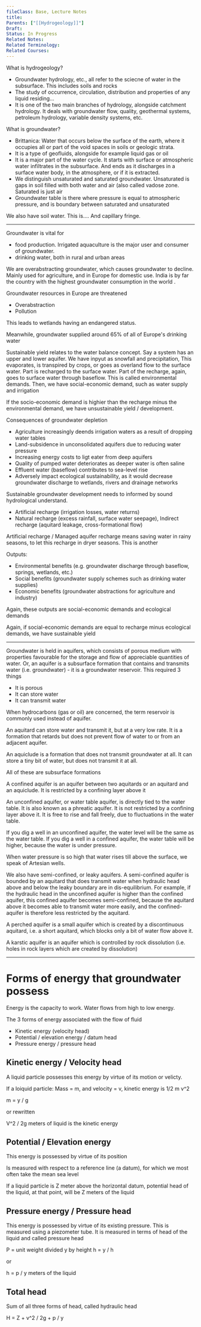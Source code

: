 ```yaml
---
fileClass: Base, Lecture Notes
title: 
Parents: ["[[Hydrogeology]]"]
Draft: 
Status: In Progress
Related Notes: 
Related Terminology: 
Related Courses: 
---
```

What is hydrogeology?
- Groundwater hydrology, etc., all refer to the sciecne of water in the subsurface. This includes soils and rocks
- The study of occurrence, circulation, distribution and properties of any liquid residing...
- It is one of the two main branches of hydrology, alongside catchment hydrology. It deals with groundwater flow, quality, geothermal systems, petroleum hydrology, variable density systems, etc.

What is groundwater?
- Brittanica: Water that occurs below the surface of the earth, where it occupies all or part of the void spaces in soils or geologic strata.
- It is a type of geofluids, alongside for example liquid gas or oil
- It is a major part of the water cycle. It starts with surface or atmospheric water infiltrates in the subsurface. And ends as it discharges in a surface water body, in the atmosphere, or if it is extracted.
- We distinguish unsaturated and saturated groundwater. Unsaturated is gaps in soil filled with both water and air (also called vadose zone. Saturated is just air
- Groundwater table is there where pressure is equal to atmospheric pressure, and is boundary between saturated and unsaturated

We also have soil water. This is.... And capillary fringe. 

---
Groundwater is vital for 
- food production. Irrigated aquaculture is the major user and consumer of groundwater.
- drinking water, both in rural and urban areas

We are overabstracting groundwater, which causes groundwater to decline. Mainly used for agriculture, and in Europe for domestic use. India is by far the country with the highest groundwater consumption in the world .

Groundwater resources in Europe are threatened
- Overabstraction
- Pollution

This leads to wetlands having an endangered status.

Meanwhile, groundwater supplied around 65% of all of Europe's drinking water

Sustainable yield relates to the water balance concept. Say a system has an upper and lower aquifer. We have inpyut as snowfall and precipitation, This evaporates, is transpired by crops, or goes as overland flow to the surface water. Part is recharged to the surface water. Part of the recharge, again, goes to surface water through baseflow. This is called environmental demands. Then, we have social-economic demand, such as water supply and irrigation

If the socio-economic demand is highier than the recharge minus the environmental demand, we have unsustainable yield / development. 

Consequences of groundwater depletion
- Agriculture increasingly deends irrigation waters as a result of dropping water tables
- Land-subsidence in unconsolidated aquifers due to reducing water pressure
- Increasing energy costs to ligt eater from deep aquifers
- Quality of pumped water deteriorates as deeper water is often saline
- Effluent water (baseflow) contributes to sea-level rise
- Adversely impact ecological sustainability, as it would decrease groundwater discharge to wetlands, rivers and drainage networks

Sustainable groundwater development needs to informed by sound hydrological understand. 
- Artificial recharge (irrigation losses, water returns)
- Natural recharge (excess rainfall, surface water seepage), Indirect recharge (aquitard leakage, cross-formational flow)

Artificial recharge / Managed aquifer recharge means saving water in rainy seasons, to let this recharge in dryer seasons. This is another

Outputs:
- Environmental benefits (e.g. groundwater discharge through baseflow, springs, wetlands, etc.)
- Social benefits (groundwater supply schemes such as drinking water supplies)
- Economic benefits (groundwater abstractions for agriculture and industry)

Again, these outputs are social-economic demands and ecological demands

Again, if social-economic demands are equal to recharge minus ecological demands, we have sustainable yield

---
Groundwater is held in aquifers, which consists of porous medium with properties favourable for the storage and flow of appreciable quantities of water. Or, an aquifer is a subsurface formation that contains and transmits water (i.e. groundwater) - it is a groundwater reservoir. This required 3 things
- It is porous
- It can store water
- It can transmit water

When hydrocarbons (gas or oil) are concerned, the term reservoir is commonly used instead of aquifer. 

An aquitard can store water and transmit it, but at a very low rate. It is a formation that retards but does not prevent flow of water to or from an adjacent aquifer. 

An aquiclude is a formation that does not transmit groundwater at all. It can store a tiny bit of water, but does not transmit it at all. 

All of these are subsurface formations

A confined aquifer is an aquifer between two aquitards or an aquitard and an aquiclude. It is restricted by a confining layer above it

An unconfined aquifer, or water table aquifer, is directly tied to the water table. It is also known as a phreatic aquifer. It is not restricted by a confining layer above it. It is free to rise and fall freely, due to fluctuations in the water table. 

If you dig a well in an unconfined aquifer, the water level will be the same as the water table. If you dig a well in a confined aquifer, the water table will be higher, because the water is under pressure. 

When water pressure is so high that water rises till above the surface, we speak of Artesian wells. 

We also have semi-confined, or leaky aquifers. A semi-confined aquifer is bounded by an aquitard that does transmit water when hydraulic head above and below the leaky boundary are in dis-equilibrium. For example, if the hydraulic head in the unconfined aquifer is higher than the confined aquifer, this confined aquifer becomes semi-confined, because the aquitard above it becomes able to transmit water more easily, and the confined-aquifer is therefore less restricted by the aquitard.

A perched aquifer is a small aquifer which is created by a discontinuous aquitard, i.e. a short aquitard, which blocks only a bit of water flow above it. 

A karstic aquifer is an aquifer which is controlled by rock dissolution (i.e. holes in rock layers which are created by dissolution)

---
# Forms of energy that groundwater possess
Energy is the capacity to work. Water flows from high to low energy.

The 3 forms of energy associated with the flow of fluid
- Kinetic energy (velocity head)
- Potential / elevation energy / datum head
- Pressure energy / pressure head

## Kinetic energy / Velocity head
A liquid particle possesses this energy by virtue of its motion or velicty.

If a loiquid particle: Mass = m, and velocity = v, kinetic energy is 1/2 m v^2 

m = y / g

or rewritten

V^2 / 2g meters of liquid is the kinetic energy

## Potential / Elevation energy
This energy is possessed by virtue of its position

Is measured with respect to a reference line (a datum), for which we most often take the mean sea level

If a liquid particle is Z meter above the horizontal datum, potential head of the liquid, at that point, will be Z meters of the liquid

## Pressure energy / Pressure head
This energy is possessed by virtue of its existing pressure. This is measured using a piezometer tube. It is measured in terms of head of the liquid and called pressure head

P = unit weight divided y by height h = y / h

or 

h = p / y meters of the liquid

## Total head
Sum of all three forms of head, called hydraulic head

H = Z + v^2 / 2g + p / y